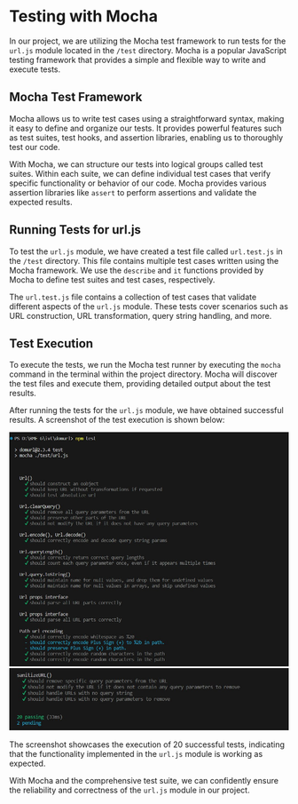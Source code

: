 # Testing with Mocha

In our project, we are utilizing the Mocha test framework to run tests for the `url.js` module located in the `/test` directory. Mocha is a popular JavaScript testing framework that provides a simple and flexible way to write and execute tests.

## Mocha Test Framework

Mocha allows us to write test cases using a straightforward syntax, making it easy to define and organize our tests. It provides powerful features such as test suites, test hooks, and assertion libraries, enabling us to thoroughly test our code.

With Mocha, we can structure our tests into logical groups called test suites. Within each suite, we can define individual test cases that verify specific functionality or behavior of our code. Mocha provides various assertion libraries like `assert` to perform assertions and validate the expected results.

## Running Tests for url.js

To test the `url.js` module, we have created a test file called `url.test.js` in the `/test` directory. This file contains multiple test cases written using the Mocha framework. We use the `describe` and `it` functions provided by Mocha to define test suites and test cases, respectively.

The `url.test.js` file contains a collection of test cases that validate different aspects of the `url.js` module. These tests cover scenarios such as URL construction, URL transformation, query string handling, and more.

## Test Execution

To execute the tests, we run the Mocha test runner by executing the `mocha` command in the terminal within the project directory. Mocha will discover the test files and execute them, providing detailed output about the test results.

After running the tests for the `url.js` module, we have obtained successful results. A screenshot of the test execution is shown below:

![Mocha Test Results](../sc-shot/photo_2023-05-25_22-39-55.jpg)
![Mocha Test Results](../sc-shot/photo_2023-05-25_22-39-58.jpg)

The screenshot showcases the execution of 20 successful tests, indicating that the functionality implemented in the `url.js` module is working as expected.

With Mocha and the comprehensive test suite, we can confidently ensure the reliability and correctness of the `url.js` module in our project.
